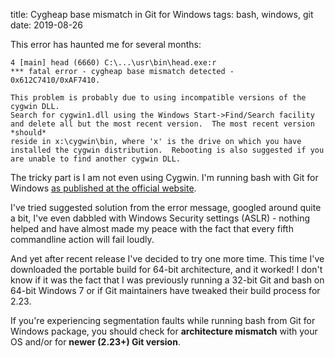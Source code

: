 title: Cygheap base mismatch in Git for Windows
tags: bash, windows, git
date: 2019-08-26


This error has haunted me for several months:
```
4 [main] head (6660) C:\...\usr\bin\head.exe:r
*** fatal error - cygheap base mismatch detected - 0x612C7410/0xAF7410.

This problem is probably due to using incompatible versions of the cygwin DLL.
Search for cygwin1.dll using the Windows Start->Find/Search facility
and delete all but the most recent version.  The most recent version *should*
reside in x:\cygwin\bin, where 'x' is the drive on which you have
installed the cygwin distribution.  Rebooting is also suggested if you
are unable to find another cygwin DLL.
```

The tricky part is I am not even using Cygwin. I'm running bash with Git for
Windows [as published at the official website][git-windows].

I've tried suggested solution from the error message, googled around quite a
bit, I've even dabbled with Windows Security settings (ASLR) - nothing helped
and have almost made my peace with the fact that every fifth commandline action
will fail loudly.

And yet after recent release I've decided to try one more time. This time I've
downloaded the portable build for 64-bit architecture, and it worked! I don't
know if it was the fact that I was previously running a 32-bit Git and bash on
64-bit Windows 7 or if Git maintainers have tweaked their build process for 2.23.

If you're experiencing segmentation faults while running bash from Git for
Windows package, you should check for **architecture mismatch** with your OS
and/or for **newer (2.23+) Git version**.


[git-windows]: https://git-scm.com/download/win

